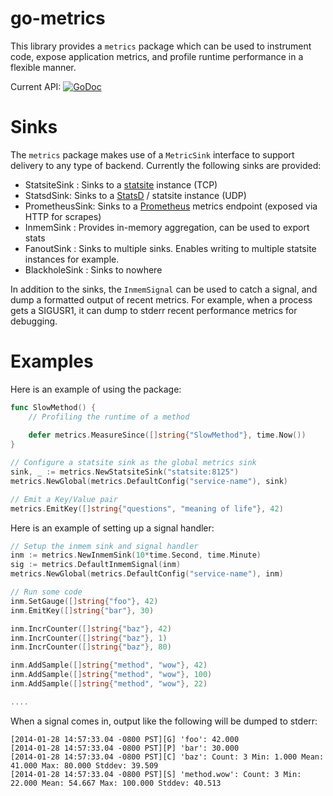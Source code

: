 go-metrics
==========

This library provides a `metrics` package which can be used to instrument code,
expose application metrics, and profile runtime performance in a flexible manner.

Current API: [![GoDoc](https://godoc.org/github.com/armon/go-metrics?status.svg)](https://godoc.org/github.com/armon/go-metrics)

Sinks
=====

The `metrics` package makes use of a `MetricSink` interface to support delivery
to any type of backend. Currently the following sinks are provided:

* StatsiteSink : Sinks to a [statsite](https://github.com/armon/statsite/) instance (TCP)
* StatsdSink: Sinks to a [StatsD](https://github.com/etsy/statsd/) / statsite instance (UDP)
* PrometheusSink: Sinks to a [Prometheus](http://prometheus.io/) metrics endpoint (exposed via HTTP for scrapes)
* InmemSink : Provides in-memory aggregation, can be used to export stats
* FanoutSink : Sinks to multiple sinks. Enables writing to multiple statsite instances for example.
* BlackholeSink : Sinks to nowhere

In addition to the sinks, the `InmemSignal` can be used to catch a signal,
and dump a formatted output of recent metrics. For example, when a process gets
a SIGUSR1, it can dump to stderr recent performance metrics for debugging.

Examples
========

Here is an example of using the package:

```go
func SlowMethod() {
    // Profiling the runtime of a method
    
    defer metrics.MeasureSince([]string{"SlowMethod"}, time.Now())
}

// Configure a statsite sink as the global metrics sink
sink, _ := metrics.NewStatsiteSink("statsite:8125")
metrics.NewGlobal(metrics.DefaultConfig("service-name"), sink)

// Emit a Key/Value pair
metrics.EmitKey([]string{"questions", "meaning of life"}, 42)
```

Here is an example of setting up a signal handler:

```go
// Setup the inmem sink and signal handler
inm := metrics.NewInmemSink(10*time.Second, time.Minute)
sig := metrics.DefaultInmemSignal(inm)
metrics.NewGlobal(metrics.DefaultConfig("service-name"), inm)

// Run some code
inm.SetGauge([]string{"foo"}, 42)
inm.EmitKey([]string{"bar"}, 30)

inm.IncrCounter([]string{"baz"}, 42)
inm.IncrCounter([]string{"baz"}, 1)
inm.IncrCounter([]string{"baz"}, 80)

inm.AddSample([]string{"method", "wow"}, 42)
inm.AddSample([]string{"method", "wow"}, 100)
inm.AddSample([]string{"method", "wow"}, 22)

....
```

When a signal comes in, output like the following will be dumped to stderr:

    [2014-01-28 14:57:33.04 -0800 PST][G] 'foo': 42.000
    [2014-01-28 14:57:33.04 -0800 PST][P] 'bar': 30.000
    [2014-01-28 14:57:33.04 -0800 PST][C] 'baz': Count: 3 Min: 1.000 Mean: 41.000 Max: 80.000 Stddev: 39.509
    [2014-01-28 14:57:33.04 -0800 PST][S] 'method.wow': Count: 3 Min: 22.000 Mean: 54.667 Max: 100.000 Stddev: 40.513

